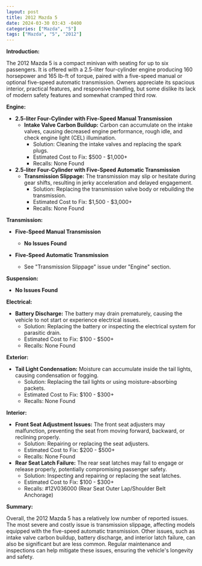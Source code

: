 ```yaml
---
layout: post
title: 2012 Mazda 5
date: 2024-03-30 03:43 -0400
categories: ["Mazda", "5"]
tags: ["Mazda", "5", "2012"]
---
```

**Introduction:**

The 2012 Mazda 5 is a compact minivan with seating for up to six passengers. It is offered with a 2.5-liter four-cylinder engine producing 160 horsepower and 165 lb-ft of torque, paired with a five-speed manual or optional five-speed automatic transmission. Owners appreciate its spacious interior, practical features, and responsive handling, but some dislike its lack of modern safety features and somewhat cramped third row.

**Engine:**

* **2.5-liter Four-Cylinder with Five-Speed Manual Transmission**
    * **Intake Valve Carbon Buildup:** Carbon can accumulate on the intake valves, causing decreased engine performance, rough idle, and check engine light (CEL) illumination.
        * Solution: Cleaning the intake valves and replacing the spark plugs.
        * Estimated Cost to Fix: $500 - $1,000+
        * Recalls: None Found
* **2.5-liter Four-Cylinder with Five-Speed Automatic Transmission**
    * **Transmission Slippage:** The transmission may slip or hesitate during gear shifts, resulting in jerky acceleration and delayed engagement.
        * Solution: Replacing the transmission valve body or rebuilding the transmission.
        * Estimated Cost to Fix: $1,500 - $3,000+
        * Recalls: None Found

**Transmission:**

* **Five-Speed Manual Transmission**
    * **No Issues Found**

* **Five-Speed Automatic Transmission**
    * See "Transmission Slippage" issue under "Engine" section.

**Suspension:**

* **No Issues Found**

**Electrical:**

* **Battery Discharge:** The battery may drain prematurely, causing the vehicle to not start or experience electrical issues.
    * Solution: Replacing the battery or inspecting the electrical system for parasitic drain.
    * Estimated Cost to Fix: $100 - $500+
    * Recalls: None Found

**Exterior:**

* **Tail Light Condensation:** Moisture can accumulate inside the tail lights, causing condensation or fogging.
    * Solution: Replacing the tail lights or using moisture-absorbing packets.
    * Estimated Cost to Fix: $100 - $300+
    * Recalls: None Found

**Interior:**

* **Front Seat Adjustment Issues:** The front seat adjusters may malfunction, preventing the seat from moving forward, backward, or reclining properly.
    * Solution: Repairing or replacing the seat adjusters.
    * Estimated Cost to Fix: $200 - $500+
    * Recalls: None Found
* **Rear Seat Latch Failure:** The rear seat latches may fail to engage or release properly, potentially compromising passenger safety.
    * Solution: Inspecting and repairing or replacing the seat latches.
    * Estimated Cost to Fix: $100 - $300+
    * Recalls: #12V036000 (Rear Seat Outer Lap/Shoulder Belt Anchorage)

**Summary:**

Overall, the 2012 Mazda 5 has a relatively low number of reported issues. The most severe and costly issue is transmission slippage, affecting models equipped with the five-speed automatic transmission. Other issues, such as intake valve carbon buildup, battery discharge, and interior latch failure, can also be significant but are less common. Regular maintenance and inspections can help mitigate these issues, ensuring the vehicle's longevity and safety.
